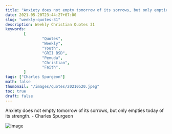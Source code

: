 ```yaml
---
title: "Anxiety does not empty tomorrow of its sorrows, but only empties today of its strength."
date: 2021-05-20T23:44:27+07:00
slug: "weekly-quotes-31"
description: Weekly Christian Quotes 31
keywords: 
        [
                "Quotes",
                "Weekly",
                "Youth",
                "GRII BSD",
                "Pemuda",
                "Christian",
                "Faith",
        ]
tags: ["Charles Spurgeon"]
math: false
thumbnail: "/images/quotes/20210520.jpeg"
toc: true
draft: false
---
```


Anxiety does not empty tomorrow of its sorrows, but only empties today of its strength. - Charles Spurgeon

![image](/images/quotes/20210520.jpeg)
